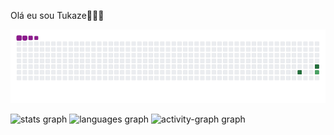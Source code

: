 Olá eu sou Tukaze🤯🤯🤯

![snake gif](https://github.com/tukazeznt/tukazeznt/blob/output/github-contribution-grid-snake.gif)

<div align="left">
  <img src="https://github-readme-stats.vercel.app/api?username=tukazeznt&hide_title=false&hide_rank=false&show_icons=true&include_all_commits=true&count_private=true&disable_animations=false&theme=dark_light&locale=en&hide_border=false&order=1" height="150" alt="stats graph"  />
  <img src="https://github-readme-stats.vercel.app/api/top-langs?username=brunograna&locale=en&hide_title=false&layout=compact&card_width=320&langs_count=5&theme=gruvbox_light&hide_border=true&order=2" height="150" alt="languages graph"  />
  <img src="https://github-readme-activity-graph.vercel.app/graph?username=Tukazeznt&radius=16&theme=gruvbox&area=true&order=5&hide_title=false&hide_border=true" height="300" alt="activity-graph graph"  />
</div>
